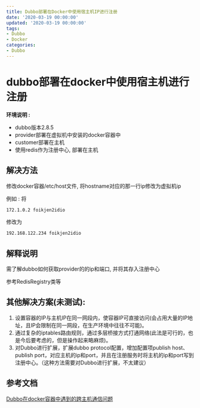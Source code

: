 ```yaml
---
title: Dubbo部署在Docker中使用宿主机IP进行注册
date: '2020-03-19 00:00:00'
updated: '2020-03-19 00:00:00'
tags:
- Dubbo
- Docker
categories:
- Dubbo
---
```

# dubbo部署在docker中使用宿主机进行注册

**环境说明 :**

- dubbo版本2.8.5
- provider部署在虚拟机中安装的docker容器中
- customer部署在主机
- 使用redis作为注册中心, 部署在主机


## 解决方法

修改docker容器/etc/host文件, 将hostname对应的那一行ip修改为虚拟机ip

例如 : 
将
```bash
172.1.0.2 foikjen2idio
```
修改为
```bash
192.168.122.234 foikjen2idio
```

## 解释说明

需了解dubbo如何获取provider的的ip和端口, 并将其存入注册中心

参考RedisRegistry类等


## 其他解决方案(未测试):

1. 设置容器的IP与主机IP在同一网段内，使容器IP可直接访问(会占用大量的IP地址，且IP会限制在同一网段，在生产环境中往往不可能)。
2. 通过复杂的iptables路由规则，通过多层桥接方式打通网络(此法是可行的，也是今后要考虑的，但是操作起来略麻烦)。
3. 对Dubbo进行扩展，扩展dubbo protocol配置，增加配置项publish host、 publish port，对应主机的ip和port，并且在注册服务时将主机的ip和port写到注册中心。（这种方法需要对Dubbo进行扩展，不太建议）


## 参考文档

[Dubbo在docker容器中遇到的跨主机通信问题](https://blog.iwannarun.cn/2016/12/21/dubbo-e5-9c-a8docker-e5-ae-b9-e5-99-a8-e4-b8-ad-e9-81-87-e5-88-b0-e7-9a-84-e8-b7-a8-e4-b8-bb-e6-9c-ba-e9-80-9a-e4-bf-a1-e9-97-ae-e9-a2-98/)
